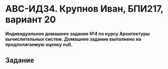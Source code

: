 # АВС-ИДЗ4. Крупнов Иван, БПИ217, вариант 20

**Индивидуальное домашнее задание №4 по курсу Архитектуры вычислительных систем. Домашнее задание выполнено на предполагаемую оценку null.**

## Задание
```20. Задача о программистах. В отделе работают три программиста. Каждый программист пишет свою программу и отдает ее на проверку другому случайному программисту. Программист проверяет чужую программу, когда его собственная уже написана и передана на проверку. По завершении проверки, программист возвращает программу с результатом (формируемым случайно по любому из выбранных Вами законов): программа написана правильно или неправильно. Программист спит, если отправил свою программу и не проверяет чужую программу. Программист просыпается, когда получает заключение от другого программиста. Если программа признана правильной, программист пишет другую программу, если программа признана неправильной, программист исправляет ее и отправляет на проверку тому же программисту, который ее проверял. К исправлению своей программы он приступает, завершив проверку чужой программы. При наличии в очереди проверяемых программ и приходе заключения о неправильной своей программы программист может выбирать любую из возможных работ. Создать многопоточное приложение, моделирующее работу программистов.
```
